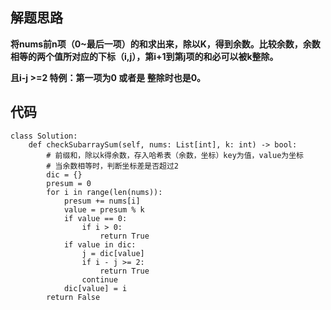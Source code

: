 ## 解题思路
 
**将nums前n项（0~最后一项）的和求出来，除以K，得到余数。比较余数，余数相等的两个值所对应的下标（i,j），第i+1到第j项的和必可以被k整除。**

**且i-j >=2
特例：第一项为0 或者是 整除时也是0。**






## 代码


```
class Solution:
    def checkSubarraySum(self, nums: List[int], k: int) -> bool:
        # 前缀和，除以k得余数，存入哈希表（余数，坐标）key为值，value为坐标
        # 当余数相等时，判断坐标差是否超过2
        dic = {}
        presum = 0
        for i in range(len(nums)):
            presum += nums[i]
            value = presum % k
            if value == 0:
                if i > 0:
                    return True 
            if value in dic:
                j = dic[value]
                if i - j >= 2:
                    return True
                continue
            dic[value] = i
        return False
```



